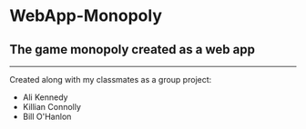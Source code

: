 # WebApp-Monopoly
The game monopoly created as a web app
---------------------------------------------------------------

-----------------------------------------
Created along with my classmates as a group project:  
* Ali Kennedy
* Killian Connolly
* Bill O'Hanlon